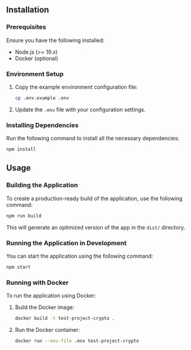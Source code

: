 ## Installation

### Prerequisites
Ensure you have the following installed:
- Node.js (>= 19.x)
- Docker (optional)

### Environment Setup
1. Copy the example environment configuration file:
   ```bash
   cp .env.example .env
   ```
2. Update the `.env` file with your configuration settings.

### Installing Dependencies
Run the following command to install all the necessary dependencies:
```bash
npm install
```

## Usage

### Building the Application
To create a production-ready build of the application, use the following command:
```bash
npm run build
```
This will generate an optimized version of the app in the `dist/` directory.


### Running the Application in Development
You can start the application using the following command:
```bash
npm start
```

### Running with Docker
To run the application using Docker:
1. Build the Docker image:
   ```bash
   docker build -t test-project-crypto .
   ```
2. Run the Docker container:
   ```bash
   docker run --env-file .env test-project-crypto 
   ```

